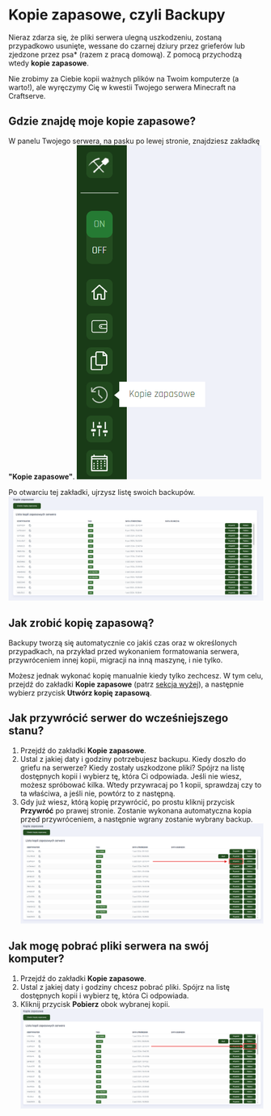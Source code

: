 # Kopie zapasowe, czyli Backupy

Nieraz zdarza się, że pliki serwera ulegną uszkodzeniu, zostaną przypadkowo usunięte, wessane do czarnej dziury przez grieferów lub zjedzone przez psa\* (razem z pracą domową). Z pomocą przychodzą wtedy **kopie zapasowe**.

Nie zrobimy za Ciebie kopii ważnych plików na Twoim komputerze (a warto!), ale wyręczymy Cię w kwestii Twojego serwera Minecraft na Craftserve.


## Gdzie znajdę moje kopie zapasowe?
W panelu Twojego serwera, na pasku po lewej stronie, znajdziesz zakładkę **"Kopie zapasowe"**.
![1](../img/backupy/1.png)

Po otwarciu tej zakładki, ujrzysz listę swoich backupów.
![2](../img/backupy/2.png)

## Jak zrobić kopię zapasową?
Backupy tworzą się automatycznie co jakiś czas oraz w określonych przypadkach, na przykład przed wykonaniem formatowania serwera, przywróceniem innej kopii, migracji na inną maszynę, i nie tylko.

Możesz jednak wykonać kopię manualnie kiedy tylko zechcesz. W tym celu, przejdź do zakładki **Kopie zapasowe** (patrz [sekcja wyżej](#gdzie-znajdę-moje-kopie-zapasowe)), a następnie wybierz przycisk **Utwórz kopię zapasową**.

## Jak przywrócić serwer do wcześniejszego stanu?

1. Przejdź do zakładki **Kopie zapasowe**.
2. Ustal z jakiej daty i godziny potrzebujesz backupu. Kiedy doszło do griefu na serwerze? Kiedy zostały uszkodzone pliki? Spójrz na listę dostępnych kopii i wybierz tę, która Ci odpowiada. Jeśli nie wiesz, możesz spróbować kilka. Wtedy przywracaj po 1 kopii, sprawdzaj czy to ta właściwa, a jeśli nie, powtórz to z następną.
3. Gdy już wiesz, którą kopię przywrócić, po prostu kliknij przycisk **Przywróć** po prawej stronie. Zostanie wykonana automatyczna kopia przed przywróceniem, a następnie wgrany zostanie wybrany backup.
![3](../img/backupy/3.png)

## Jak mogę pobrać pliki serwera na swój komputer?

1. Przejdź do zakładki **Kopie zapasowe**.
2. Ustal z jakiej daty i godziny chcesz pobrać pliki. Spójrz na listę dostępnych kopii i wybierz tę, która Ci odpowiada.
3. Kliknij przycisk **Pobierz** obok wybranej kopii.
![4](../img/backupy/4.png)
